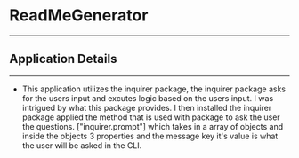 # ReadMeGenerator
---
## Application Details 
---


 * This application utilizes the inquirer package, the inquirer package asks for the users input and excutes logic based on the users input. I was intrigued by what this package provides. I then installed the inquirer package applied the method that is used with package to ask the user the questions. ["inquirer.prompt"] which takes in a array of objects and inside the objects 3 properties and the message key it's value is what the user will be asked in the CLI.  

